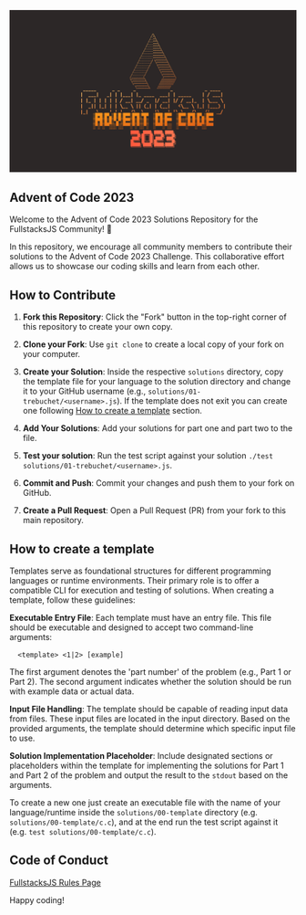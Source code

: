 ![](./assets/advent.png)

## Advent of Code 2023

Welcome to the Advent of Code 2023 Solutions Repository for the FullstacksJS Community! 🎉

In this repository, we encourage all community members to contribute their solutions to the Advent of Code 2023 Challenge. This collaborative effort allows us to showcase our coding skills and learn from each other.

## How to Contribute

1. **Fork this Repository**: Click the "Fork" button in the top-right corner of this repository to create your own copy.

2. **Clone your Fork**: Use `git clone` to create a local copy of your fork on your computer.

3. **Create your Solution**: Inside the respective `solutions` directory, copy the template file for your language to the solution directory and change it to your GitHub username (e.g., `solutions/01-trebuchet/<username>.js`). If the template does not exit you can create one following [How to create a template](#how-to-create-a-template) section.

4. **Add Your Solutions**: Add your solutions for part one and part two to the file.

5. **Test your solution**: Run the test script against your solution `./test solutions/01-trebuchet/<username>.js`.

6. **Commit and Push**: Commit your changes and push them to your fork on GitHub.

7. **Create a Pull Request**: Open a Pull Request (PR) from your fork to this main repository.

## How to create a template

Templates serve as foundational structures for different programming languages or runtime environments. Their primary role is to offer a compatible CLI for execution and testing of solutions. When creating a template, follow these guidelines:

**Executable Entry File**: Each template must have an entry file. This file should be executable and designed to accept two command-line arguments:

```
  <template> <1|2> [example]
```
The first argument denotes the 'part number' of the problem (e.g., Part 1 or Part 2).
The second argument indicates whether the solution should be run with example data or actual data.

**Input File Handling**: The template should be capable of reading input data from files. These input files are located in the input directory. Based on the provided arguments, the template should determine which specific input file to use.

**Solution Implementation Placeholder**: Include designated sections or placeholders within the template for implementing the solutions for Part 1 and Part 2 of the problem and output the result to the `stdout` based on the arguments.

To create a new one just create an executable file with the name of your language/runtime inside the `solutions/00-template` directory (e.g. `solutions/00-template/c.c`), and at the end run the test script against it (e.g. `test solutions/00-template/c.c`).

## Code of Conduct

[FullstacksJS Rules Page](https://fullstacksjs.com/en/rules)

Happy coding!
